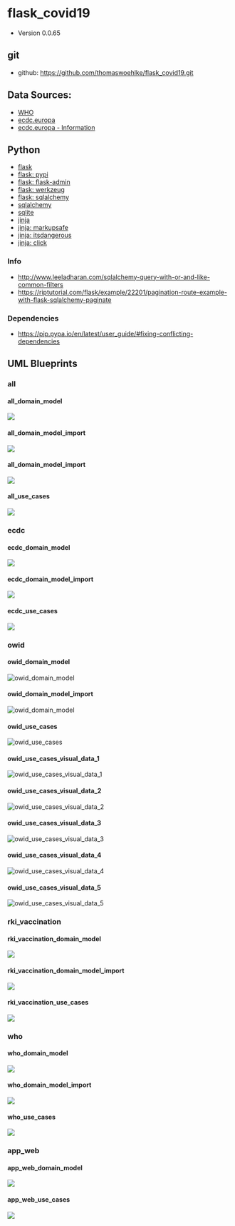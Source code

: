 # flask_covid19
* Version 0.0.65

## git
* github: https://github.com/thomaswoehlke/flask_covid19.git

## Data Sources:
* [WHO](https://covid19.who.int/WHO-COVID-19-global-data.csv)
* [ecdc.europa](https://opendata.ecdc.europa.eu/covid19/casedistribution/csv)
* [ecdc.europa - Information](https://www.ecdc.europa.eu/en/publications-data/download-todays-data-geographic-distribution-covid-19-cases-worldwide)

## Python
* [flask](https://flask.palletsprojects.com/en/1.1.x/)
* [flask: pypi](https://pypi.org/project/Flask/)
* [flask: flask-admin](https://github.com/flask-admin/flask-admin/)
* [flask: werkzeug](https://werkzeug.palletsprojects.com/en/1.0.x/)
* [flask: sqlalchemy](https://flask.palletsprojects.com/en/1.1.x/patterns/sqlalchemy/)
* [sqlalchemy](https://docs.sqlalchemy.org/en/13/)
* [sqlite](https://sqlite.org/docs.html)
* [jinja](https://jinja.palletsprojects.com/en/2.11.x/)
* [jinja: markupsafe](https://palletsprojects.com/p/markupsafe/)
* [jinja: itsdangerous](https://palletsprojects.com/p/itsdangerous/)
* [jinja: click](https://palletsprojects.com/p/click/)

### Info
* http://www.leeladharan.com/sqlalchemy-query-with-or-and-like-common-filters
* https://riptutorial.com/flask/example/22201/pagination-route-example-with-flask-sqlalchemy-paginate

### Dependencies
* https://pip.pypa.io/en/latest/user_guide/#fixing-conflicting-dependencies

## UML Blueprints

### all
#### all_domain_model
![](docs/blueprints/data_all/uml/img/all_domain_model.png)
#### all_domain_model_import
![](docs/blueprints/data_all/uml/img/all_domain_model_import.png)
#### all_domain_model_import
![](docs/blueprints/data_all/uml/img/all_domain_model_star_schema.png)
#### all_use_cases
![](docs/blueprints/data_all/uml/img/all_use_cases.png)

### ecdc
#### ecdc_domain_model
![](docs/blueprints/data_ecdc/uml/img/ecdc_domain_model.png)
#### ecdc_domain_model_import
![](docs/blueprints/data_ecdc/uml/img/ecdc_domain_model_import.png)
#### ecdc_use_cases
![](docs/blueprints/data_ecdc/uml/img/e*cdc_use_cases.png)

### owid
#### owid_domain_model
![owid_domain_model](docs/blueprints/data_owid/uml/img/owid_domain_model.png)
#### owid_domain_model_import
![owid_domain_model](docs/blueprints/data_owid/uml/img/owid_domain_model_import.png)
#### owid_use_cases
![owid_use_cases](docs/blueprints/data_owid/uml/img/owid_use_cases.png)
#### owid_use_cases_visual_data_1
![owid_use_cases_visual_data_1](docs/blueprints/data_owid/uml/use_cases__visual_data/img/owid_use_cases_visual_data_1.png)
#### owid_use_cases_visual_data_2
![owid_use_cases_visual_data_2](docs/blueprints/data_owid/uml/use_cases__visual_data/img/owid_use_cases_visual_data_2.png)
#### owid_use_cases_visual_data_3
![owid_use_cases_visual_data_3](docs/blueprints/data_owid/uml/use_cases__visual_data/img/owid_use_cases_visual_data_3.png)
#### owid_use_cases_visual_data_4
![owid_use_cases_visual_data_4](docs/blueprints/data_owid/uml/use_cases__visual_data/img/owid_use_cases_visual_data_4.png)
#### owid_use_cases_visual_data_5
![owid_use_cases_visual_data_5](docs/blueprints/data_owid/uml/use_cases__visual_data/img/owid_use_cases_visual_data_5.png)

### rki_vaccination
#### rki_vaccination_domain_model
![](docs/blueprints/data_vaccination/uml/img/rki_vaccination_domain_model.png)
#### rki_vaccination_domain_model_import
![](docs/blueprints/data_vaccination/uml/img/rki_vaccination_domain_model.png)
#### rki_vaccination_use_cases
![](docs/blueprints/data_vaccination/uml/img/rki_vaccination_use_cases.png)

### who
#### who_domain_model
![](docs/blueprints/data_vaccination/uml/img/rki_vaccination_use_cases.png)
#### who_domain_model_import
![](docs/blueprints/data_who/uml/img/who_domain_model_import.png)
#### who_use_cases
![](docs/blueprints/data_who/uml/img/who_use_cases.png)

### app_web
#### app_web_domain_model
![](docs/blueprints/app_web/uml/img/app_application_domain_model.png)
#### app_web_use_cases
![](docs/blueprints/app_web/uml/img/app_application_use_cases.png)
